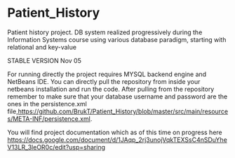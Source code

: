 # Patient_History

Patient history project. DB system realized progressively during the Information Systems course using various database paradigm, starting with relational and key-value

STABLE VERSION Nov 05

For running directly the project requires MYSQL backend engine and NetBeans IDE. You can directly pull the repository from inside your netbeans installation and run the code. After pulling from the repository remember to make sure that your database username and password are the ones in the persistence.xml file,https://github.com/BrukT/Patient_History/blob/master/src/main/resources/META-INF/persistence.xml.

You will find project documentation which as of this time on progress here 
https://docs.google.com/document/d/1JAqp_2rj3unojVqkTEXSsC4nSDuYheV13LR_3leOR0c/edit?usp=sharing


